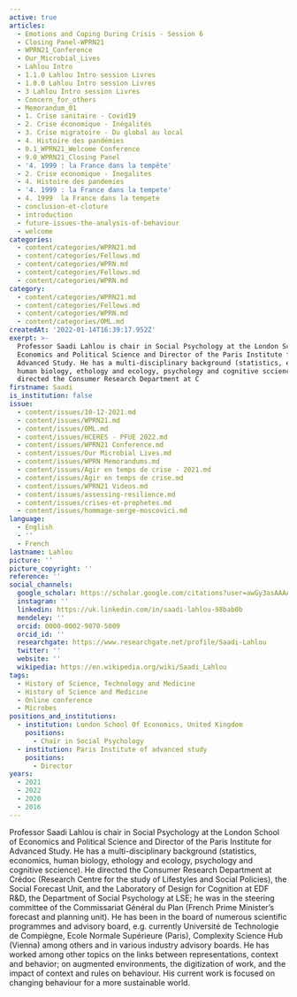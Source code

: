 ```yaml
---
active: true
articles:
  - Emotions and Coping During Crisis - Session 6
  - Closing Panel-WPRN21
  - WPRN21_Conference
  - Our_Microbial_Lives
  - Lahlou Intro
  - 1.1.0 Lahlou Intro session Livres
  - 1.0.0 Lahlou Intro session Livres
  - 3 Lahlou Intro session Livres
  - Concern_for_others
  - Memorandum_01
  - 1. Crise sanitaire - Covid19
  - 2. Crise économique - Inégalités
  - 3. Crise migratoire - Du global au local
  - 4. Histoire des pandémies
  - 0.1_WPRN21_Welcome Conference
  - 9.0_WPRN21_Closing Panel
  - '4. 1999 : la France dans la tempête'
  - 2. Crise economique - Inegalites
  - 4. Histoire des pandemies
  - '4. 1999 : la France dans la tempete'
  - 4. 1999  la France dans la tempete
  - conclusion-et-cloture
  - introduction
  - future-issues-the-analysis-of-behaviour
  - welcome
categories:
  - content/categories/WPRN21.md
  - content/categories/Fellows.md
  - content/categories/WPRN.md
  - content/categories/Fellows.md
  - content/categories/WPRN.md
category:
  - content/categories/WPRN21.md
  - content/categories/Fellows.md
  - content/categories/WPRN.md
  - content/categories/OML.md
createdAt: '2022-01-14T16:39:17.952Z'
exerpt: >-
  Professor Saadi Lahlou is chair in Social Psychology at the London School of
  Economics and Political Science and Director of the Paris Institute for
  Advanced Study. He has a multi-disciplinary background (statistics, economics,
  human biology, ethology and ecology, psychology and cognitive sccience). He
  directed the Consumer Research Department at C
firstname: Saadi
is_institution: false
issue:
  - content/issues/10-12-2021.md
  - content/issues/WPRN21.md
  - content/issues/OML.md
  - content/issues/HCERES - PFUE 2022.md
  - content/issues/WPRN21 Conference.md
  - content/issues/Our Microbial Lives.md
  - content/issues/WPRN Memorandums.md
  - content/issues/Agir en temps de crise - 2021.md
  - content/issues/Agir en temps de crise.md
  - content/issues/WPRN21 Videos.md
  - content/issues/assessing-resilience.md
  - content/issues/crises-et-prophetes.md
  - content/issues/hommage-serge-moscovici.md
language:
  - English
  - ''
  - French
lastname: Lahlou
picture: ''
picture_copyright: ''
reference: ''
social_channels:
  google_scholar: https://scholar.google.com/citations?user=awGy3asAAAAJ&hl=fr&oi=ao
  instagram: ''
  linkedin: https://uk.linkedin.com/in/saadi-lahlou-98bab0b
  mendeley: ''
  orcid: 0000-0002-9070-5009
  orcid_id: ''
  researchgate: https://www.researchgate.net/profile/Saadi-Lahlou
  twitter: ''
  website: ''
  wikipedia: https://en.wikipedia.org/wiki/Saadi_Lahlou
tags:
  - History of Science, Technology and Medicine
  - History of Science and Medicine
  - Online conference
  - Microbes
positions_and_institutions:
  - institution: London School Of Economics, United Kingdom
    positions:
      - Chair in Social Psychology
  - institution: Paris Institute of advanced study
    positions:
      - Director
years:
  - 2021
  - 2022
  - 2020
  - 2016
---
```

Professor Saadi Lahlou is chair in Social Psychology at the London School of Economics and Political Science and Director of the Paris Institute for Advanced Study. He has a multi-disciplinary background (statistics, economics, human biology, ethology and ecology, psychology and cognitive sccience). He directed the Consumer Research Department at Crédoc (Research Centre for the study of Lifestyles and Social Policies), the Social Forecast Unit, and the Laboratory of Design for Cognition at EDF R&D, the Department of Social Psychology at LSE; he was in the steering committee of the Commissariat Général du Plan (French Prime Minister’s forecast and planning unit). He has been in the board of numerous scientific programmes and advisory board, e.g. currently Université de Technologie de Compiègne, Ecole Normale Supérieure (Paris), Complexity Science Hub (Vienna) among others and in various industry advisory boards. He has worked among other topics on the links between representations, context and behavior; on augmented environments, the digitization of work, and the impact of context and rules on behaviour. His current work is focused on changing behaviour for a more sustainable world.